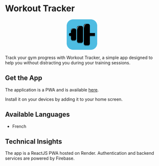 # Workout Tracker

<p align="center">
<img src="public/logo.png" alt="drawing" width="100"/>
</p>

Track your gym progress with Workout Tracker, a simple app designed to help you without distracting you during your training sessions.

## Get the App

The application is a PWA and is available [here](https://workout-tracker-g1m4.onrender.com/).

Install it on your devices by adding it to your home screen.

## Available Languages

* French

## Technical Insights

The app is a ReactJS PWA hosted on Render. Authentication and backend services are powered by Firebase.